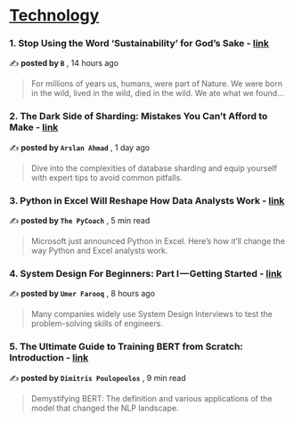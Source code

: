 
<h1><a href=https://medium.com/tag/technology/recommended target="_blank" rel="noopener noreferrer">Technology</a></h1>
<h3>1. Stop Using the Word ‘Sustainability’ for God’s Sake - <a href=https://medium.com/@thehonestsorcerer/stop-using-the-word-sustainability-for-god-s-sake-21ef629ef5e5?source=tag_recommended_feed---------0-84----------technology----------92d907dc_1ac1_4f1d_adc3_3d42edf0e59e------- target="_blank" rel="noopener noreferrer">link</a></h3>

✍️ **posted by `B`** <date> , 14 hours ago</date>

<blockquote>For millions of years us, humans, were part of Nature. We were born in the wild, lived in the wild, died in the wild. We ate what we found…</blockquote>

<h3>2. The Dark Side of Sharding: Mistakes You Can’t Afford to Make - <a href=https://medium.com/gitconnected/the-dark-side-of-sharding-mistakes-you-cant-afford-to-make-7905a6c45499?source=tag_recommended_feed---------1-107----------technology----------92d907dc_1ac1_4f1d_adc3_3d42edf0e59e------- target="_blank" rel="noopener noreferrer">link</a></h3>

✍️ **posted by `Arslan Ahmad`** <date> , 1 day ago</date>

<blockquote>Dive into the complexities of database sharding and equip yourself with expert tips to avoid common pitfalls.</blockquote>

<h3>3. Python in Excel Will Reshape How Data Analysts Work - <a href=https://medium.com/artificial-corner/python-in-excel-will-reshape-how-data-analysts-work-5d2f26b99670?source=tag_recommended_feed---------2-85----------technology----------92d907dc_1ac1_4f1d_adc3_3d42edf0e59e------- target="_blank" rel="noopener noreferrer">link</a></h3>

✍️ **posted by `The PyCoach`** <date> , 5 min read</date>

<blockquote>Microsoft just announced Python in Excel. Here’s how it’ll change the way Python and Excel analysts work.</blockquote>

<h3>4. System Design For Beginners: Part I — Getting Started - <a href=https://medium.com/@umerfarooqai/system-design-for-beginners-part-i-getting-started-238d67c76a22?source=tag_recommended_feed---------3-84----------technology----------92d907dc_1ac1_4f1d_adc3_3d42edf0e59e------- target="_blank" rel="noopener noreferrer">link</a></h3>

✍️ **posted by `Umer Farooq`** <date> , 8 hours ago</date>

<blockquote>Many companies widely use System Design Interviews to test the problem-solving skills of engineers.</blockquote>

<h3>5. The Ultimate Guide to Training BERT from Scratch: Introduction - <a href=https://medium.com/towards-data-science/the-ultimate-guide-to-training-bert-from-scratch-introduction-b048682c795f?source=tag_recommended_feed---------4-107----------technology----------92d907dc_1ac1_4f1d_adc3_3d42edf0e59e------- target="_blank" rel="noopener noreferrer">link</a></h3>

✍️ **posted by `Dimitris Poulopoulos`** <date> , 9 min read</date>

<blockquote>Demystifying BERT: The definition and various applications of the model that changed the NLP landscape.</blockquote>

